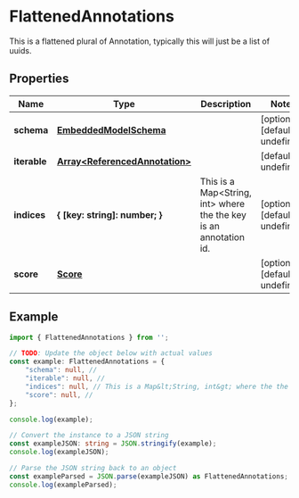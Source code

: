 
# FlattenedAnnotations

This is a flattened plural of Annotation, typically this will just be a list of uuids.

## Properties

Name | Type | Description | Notes
------------ | ------------- | ------------- | -------------
**schema** | [**EmbeddedModelSchema**](EmbeddedModelSchema) |  | [optional] [default to undefined]
**iterable** | [**Array&lt;ReferencedAnnotation&gt;**](ReferencedAnnotation) |  | [default to undefined]
**indices** | **\{ [key: string]: number; \}** | This is a Map&lt;String, int&gt; where the the key is an annotation id. | [optional] [default to undefined]
**score** | [**Score**](Score) |  | [optional] [default to undefined]

## Example

```typescript
import { FlattenedAnnotations } from '';

// TODO: Update the object below with actual values
const example: FlattenedAnnotations = {
    "schema": null, // 
    "iterable": null, // 
    "indices": null, // This is a Map&lt;String, int&gt; where the the key is an annotation id.
    "score": null, // 
};

console.log(example);

// Convert the instance to a JSON string
const exampleJSON: string = JSON.stringify(example);
console.log(exampleJSON);

// Parse the JSON string back to an object
const exampleParsed = JSON.parse(exampleJSON) as FlattenedAnnotations;
console.log(exampleParsed);
```





